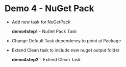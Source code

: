 # Demo 4 - NuGet Pack

* Add new task for NuGetPack

  **demo4step1** - NuGet Pack Task

* Change Default Task dependency to point at Package

* Extend Clean task to include new nuget output folder

  **demo4step2** - Extend Clean Task